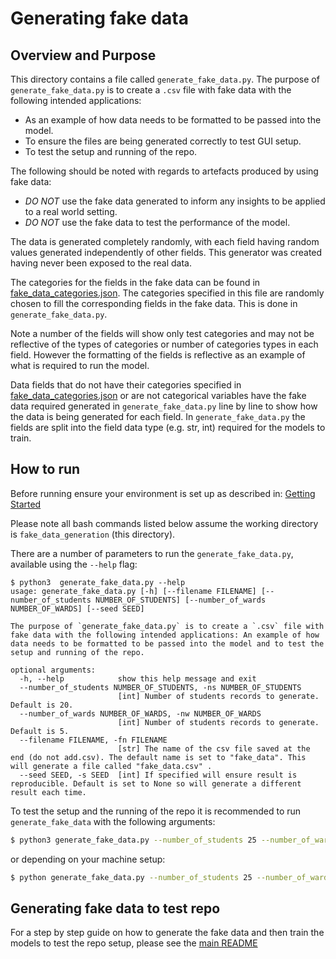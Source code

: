 # Generating fake data

## Overview and Purpose
This directory contains a file called `generate_fake_data.py`. The purpose of `generate_fake_data.py` is to create a `.csv` file with fake data with the following intended applications:
- As an example of how data needs to be formatted to be passed into the model.
- To ensure the files are being generated correctly to test GUI setup.
- To test the setup and running of the repo.

The following should be noted with regards to artefacts produced by using fake data:
- *DO NOT* use the fake data generated to inform any insights to be applied to a real world setting.
- *DO NOT* use the fake data to test the performance of the model.

The data is generated completely randomly, with each field having random values generated independently of other fields. This generator was created having never been exposed to the real data.

The categories for the fields in the fake data can be found in [fake_data_categories.json](../config/fake_data_categories.json). The categories specified in this file are randomly chosen to fill the corresponding fields in the fake data. This is done in `generate_fake_data.py`.

Note a number of the fields will show only test categories and may not be reflective of the types of categories or number of categories types in each field. However the formatting of the fields is reflective as an example of what is required to run the model.

Data fields that do not have their categories specified in [fake_data_categories.json](../config/fake_data_categories.json) or are not categorical variables have the fake data required generated in `generate_fake_data.py` line by line to show how the data is being generated for each field. In `generate_fake_data.py` the fields are split into the field data type (e.g. str, int) required for the models to train.


## How to run
Before running ensure your environment is set up as described in: [Getting Started](../README.md) 

Please note all bash commands listed below assume the working directory is `fake_data_generation` (this directory).

There are a number of parameters to run the `generate_fake_data.py`, available using the `--help` flag:

```
$ python3  generate_fake_data.py --help
usage: generate_fake_data.py [-h] [--filename FILENAME] [--number_of_students NUMBER_OF_STUDENTS] [--number_of_wards NUMBER_OF_WARDS] [--seed SEED]

The purpose of `generate_fake_data.py` is to create a `.csv` file with fake data with the following intended applications: An example of how data needs to be formatted to be passed into the model and to test the setup and running of the repo.

optional arguments:
  -h, --help            show this help message and exit
  --number_of_students NUMBER_OF_STUDENTS, -ns NUMBER_OF_STUDENTS
                        [int] Number of students records to generate. Default is 20.
  --number_of_wards NUMBER_OF_WARDS, -nw NUMBER_OF_WARDS
                        [int] Number of students records to generate. Default is 5.
  --filename FILENAME, -fn FILENAME
                        [str] The name of the csv file saved at the end (do not add.csv). The default name is set to "fake_data". This will generate a file called "fake_data.csv" .
  --seed SEED, -s SEED  [int] If specified will ensure result is reproducible. Default is set to None so will generate a different result each time.
  ```

  To test the setup and the running of the repo it is recommended to run `generate_fake_data` with the following arguments:
  ```bash
$ python3 generate_fake_data.py --number_of_students 25 --number_of_wards 4 -fn "fake_data"
```
or depending on your machine setup:

  ```bash
$ python generate_fake_data.py --number_of_students 25 --number_of_wards 4 -fn "fake_data"
```

## Generating fake data to test repo
For a step by step guide on how to generate the fake data and then train the models to test the repo setup, please see the [main README](../README.md) 